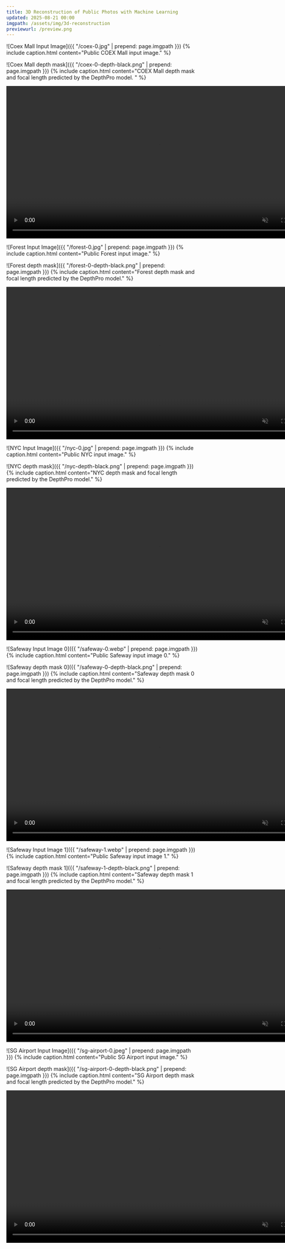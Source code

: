 ```yaml
---
title: 3D Reconstruction of Public Photos with Machine Learning
updated: 2025-08-21 00:00
imgpath: /assets/img/3d-reconstruction
previewurl: /preview.png
---
```


![Coex Mall Input Image]({{ "/coex-0.jpg" | prepend: page.imgpath }})
{% include caption.html content="Public COEX Mall input image." %}

![Coex Mall depth mask]({{ "/coex-0-depth-black.png" | prepend: page.imgpath }})
{% include caption.html content="COEX Mall depth mask and focal length predicted by the DepthPro model. " %}

<div style="text-align: center;">
    <video autoplay loop muted playsinline disableRemotePlayback height="400">
        <source src="assets/video/3d-reconstruction/coex-recording.mp4" type="video/mp4">
        Your browser does not support the video tag.
    </video>
</div>

![Forest Input Image]({{ "/forest-0.jpg" | prepend: page.imgpath }})
{% include caption.html content="Public Forest input image." %}

![Forest depth mask]({{ "/forest-0-depth-black.png" | prepend: page.imgpath }})
{% include caption.html content="Forest depth mask and focal length predicted by the DepthPro model." %}

<div style="text-align: center;">
    <video autoplay loop muted playsinline disableRemotePlayback height="400">
        <source src="assets/video/3d-reconstruction/forest-recording.mp4" type="video/mp4">
        Your browser does not support the video tag.
    </video>
</div>

![NYC Input Image]({{ "/nyc-0.jpg" | prepend: page.imgpath }})
{% include caption.html content="Public NYC input image." %}

![NYC depth mask]({{ "/nyc-depth-black.png" | prepend: page.imgpath }})
{% include caption.html content="NYC depth mask and focal length predicted by the DepthPro model." %}

<div style="text-align: center;">
    <video autoplay loop muted playsinline disableRemotePlayback height="400">
        <source src="assets/video/3d-reconstruction/nyc-recording.mp4" type="video/mp4">
        Your browser does not support the video tag.
    </video>
</div>

![Safeway Input Image 0]({{ "/safeway-0.webp" | prepend: page.imgpath }})
{% include caption.html content="Public Safeway input image 0." %}

![Safeway depth mask 0]({{ "/safeway-0-depth-black.png" | prepend: page.imgpath }})
{% include caption.html content="Safeway depth mask 0 and focal length predicted by the DepthPro model." %}

<div style="text-align: center;">
    <video autoplay loop muted playsinline disableRemotePlayback height="400">
        <source src="assets/video/3d-reconstruction/safeway-0-recording.mp4" type="video/mp4">
        Your browser does not support the video tag.
    </video>
</div>

![Safeway Input Image 1]({{ "/safeway-1.webp" | prepend: page.imgpath }})
{% include caption.html content="Public Safeway input image 1." %}

![Safeway depth mask 1]({{ "/safeway-1-depth-black.png" | prepend: page.imgpath }})
{% include caption.html content="Safeway depth mask 1 and focal length predicted by the DepthPro model." %}

<div style="text-align: center;">
    <video autoplay loop muted playsinline disableRemotePlayback height="400">
        <source src="assets/video/3d-reconstruction/safeway-1-recording.mp4" type="video/mp4">
        Your browser does not support the video tag.
    </video>
</div>

![SG Airport Input Image]({{ "/sg-airport-0.jpeg" | prepend: page.imgpath }})
{% include caption.html content="Public SG Airport input image." %}

![SG Airport depth mask]({{ "/sg-airport-0-depth-black.png" | prepend: page.imgpath }})
{% include caption.html content="SG Airport depth mask and focal length predicted by the DepthPro model." %}

<div style="text-align: center;">
    <video autoplay loop muted playsinline disableRemotePlayback height="400">
        <source src="assets/video/3d-reconstruction/sg-airport-recording.mp4" type="video/mp4">
        Your browser does not support the video tag.
    </video>
</div>

<script src='https://cdn.plot.ly/plotly-2.4.2.min.js'></script>
<script src="https://cdnjs.cloudflare.com/ajax/libs/mathjs/9.5.1/math.js" integrity="sha512-AfRcJIj922x/jSJpQLnry0DYIBg6EGCtwk/MiQ6QvDlzb7kNFxH8EdqXLkaXXY3YHQS9FrSb8H7LzuLn0CZQ1A==" crossorigin="anonymous" referrerpolicy="no-referrer"></script>